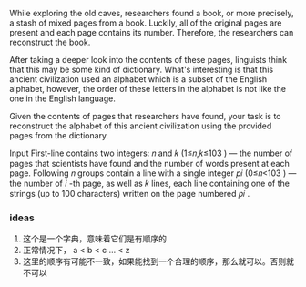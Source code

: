While exploring the old caves, researchers found a book, or more precisely, a stash of mixed pages from a book. Luckily,
all of the original pages are present and each page contains its number. Therefore, the researchers can reconstruct the
book.

After taking a deeper look into the contents of these pages, linguists think that this may be some kind of dictionary.
What's interesting is that this ancient civilization used an alphabet which is a subset of the English alphabet,
however, the order of these letters in the alphabet is not like the one in the English language.

Given the contents of pages that researchers have found, your task is to reconstruct the alphabet of this ancient
civilization using the provided pages from the dictionary.

Input
First-line contains two integers: 𝑛
and 𝑘
(1≤𝑛,𝑘≤103
) — the number of pages that scientists have found and the number of words present at each page. Following 𝑛
groups contain a line with a single integer 𝑝𝑖
(0≤𝑛<103
) — the number of 𝑖
-th page, as well as 𝑘
lines, each line containing one of the strings (up to 100
characters) written on the page numbered 𝑝𝑖
.

### ideas

1. 这个是一个字典，意味着它们是有顺序的
2. 正常情况下， a < b < c ... < z
3. 这里的顺序有可能不一致，如果能找到一个合理的顺序，那么就可以。否则就不可以